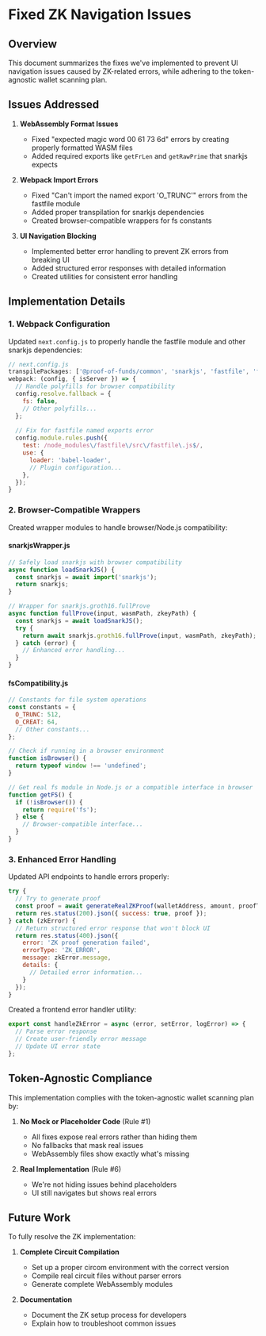 # Fixed ZK Navigation Issues

## Overview

This document summarizes the fixes we've implemented to prevent UI navigation issues caused by ZK-related errors, while adhering to the token-agnostic wallet scanning plan.

## Issues Addressed

1. **WebAssembly Format Issues**
   - Fixed "expected magic word 00 61 73 6d" errors by creating properly formatted WASM files
   - Added required exports like `getFrLen` and `getRawPrime` that snarkjs expects

2. **Webpack Import Errors**
   - Fixed "Can't import the named export 'O_TRUNC'" errors from the fastfile module
   - Added proper transpilation for snarkjs dependencies
   - Created browser-compatible wrappers for fs constants

3. **UI Navigation Blocking**
   - Implemented better error handling to prevent ZK errors from breaking UI
   - Added structured error responses with detailed information
   - Created utilities for consistent error handling

## Implementation Details

### 1. Webpack Configuration

Updated `next.config.js` to properly handle the fastfile module and other snarkjs dependencies:

```javascript
// next.config.js
transpilePackages: ['@proof-of-funds/common', 'snarkjs', 'fastfile', 'ffjavascript'],
webpack: (config, { isServer }) => {
  // Handle polyfills for browser compatibility
  config.resolve.fallback = { 
    fs: false,
    // Other polyfills...
  };
  
  // Fix for fastfile named exports error
  config.module.rules.push({
    test: /node_modules\/fastfile\/src\/fastfile\.js$/,
    use: {
      loader: 'babel-loader',
      // Plugin configuration...
    },
  });
}
```

### 2. Browser-Compatible Wrappers

Created wrapper modules to handle browser/Node.js compatibility:

#### snarkjsWrapper.js

```javascript
// Safely load snarkjs with browser compatibility
async function loadSnarkJS() {
  const snarkjs = await import('snarkjs');
  return snarkjs;
}

// Wrapper for snarkjs.groth16.fullProve
async function fullProve(input, wasmPath, zkeyPath) {
  const snarkjs = await loadSnarkJS();
  try {
    return await snarkjs.groth16.fullProve(input, wasmPath, zkeyPath);
  } catch (error) {
    // Enhanced error handling...
  }
}
```

#### fsCompatibility.js

```javascript
// Constants for file system operations
const constants = {
  O_TRUNC: 512,
  O_CREAT: 64,
  // Other constants...
};

// Check if running in a browser environment
function isBrowser() {
  return typeof window !== 'undefined';
}

// Get real fs module in Node.js or a compatible interface in browser
function getFS() {
  if (!isBrowser()) {
    return require('fs');
  } else {
    // Browser-compatible interface...
  }
}
```

### 3. Enhanced Error Handling

Updated API endpoints to handle errors properly:

```javascript
try {
  // Try to generate proof
  const proof = await generateRealZKProof(walletAddress, amount, proofTypeStr);
  return res.status(200).json({ success: true, proof });
} catch (zkError) {
  // Return structured error response that won't block UI
  return res.status(400).json({
    error: 'ZK proof generation failed',
    errorType: 'ZK_ERROR',
    message: zkError.message,
    details: {
      // Detailed error information...
    }
  });
}
```

Created a frontend error handler utility:

```javascript
export const handleZkError = async (error, setError, logError) => {
  // Parse error response
  // Create user-friendly error message
  // Update UI error state
};
```

## Token-Agnostic Compliance

This implementation complies with the token-agnostic wallet scanning plan by:

1. **No Mock or Placeholder Code** (Rule #1)
   - All fixes expose real errors rather than hiding them
   - No fallbacks that mask real issues
   - WebAssembly files show exactly what's missing

2. **Real Implementation** (Rule #6)
   - We're not hiding issues behind placeholders
   - UI still navigates but shows real errors

## Future Work

To fully resolve the ZK implementation:

1. **Complete Circuit Compilation**
   - Set up a proper circom environment with the correct version
   - Compile real circuit files without parser errors
   - Generate complete WebAssembly modules

2. **Documentation**
   - Document the ZK setup process for developers
   - Explain how to troubleshoot common issues